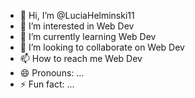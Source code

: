 - 👋 Hi, I’m @LuciaHelminski11
- 👀 I’m interested in Web Dev
- 🌱 I’m currently learning Web Dev
- 💞️ I’m looking to collaborate on Web Dev
- 📫 How to reach me Web Dev
- 😄 Pronouns: ...
- ⚡ Fun fact: ...

<!---
LuciaHelminski11/LuciaHelminski11 is a ✨ special ✨ repository because its `README.md` (this file) appears on your GitHub profile.
You can click the Preview link to take a look at your changes.
--->
